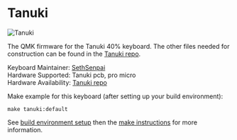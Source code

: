 # Tanuki

![Tanuki](https://github.com/SethSenpai/Tanuki/blob/master/Img/glamour1.jpg?raw=true)

The QMK firmware for the Tanuki 40% keyboard. The other files needed for construction can be found in the [Tanuki repo](https://github.com/SethSenpai/Tanuki).

Keyboard Maintainer: [SethSenpai](https://github.com/SethSenpai)  
Hardware Supported: Tanuki pcb, pro micro  
Hardware Availability: [Tanuki repo](https://github.com/SethSenpai/Tanuki)

Make example for this keyboard (after setting up your build environment):

    make tanuki:default

See [build environment setup](https://docs.qmk.fm/#/getting_started_build_tools) then the [make instructions](https://docs.qmk.fm/#/getting_started_make_guide) for more information.

